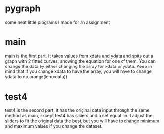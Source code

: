 # pygraph
some neat little programs I made for an assignment

# main
main is the first part. It takes values from xdata and ydata and spits out a graph with 2 fitted curves, showing the equation for one of them. You can change the data by either changing the array for xdata or ydata. Keep in mind that if you change xdata to have the array, you will have to change ydata to np.arange(len(xdata))

# test4
test4 is the second part, it has the original data input through the same method as main, except test4 has sliders and a set equation. I adjust the sliders to fit the original data the best, but you will have to change minimum and maximum values if you change the dataset.

